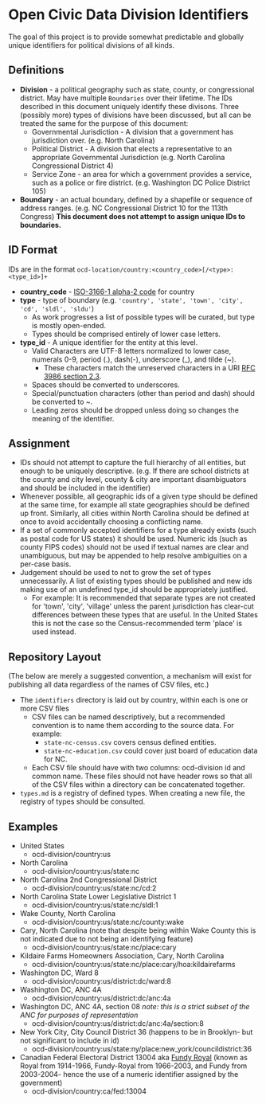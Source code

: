 # Open Civic Data Division Identifiers

The goal of this project is to provide somewhat predictable and globally unique identifiers for political divisions of all kinds.

## Definitions

* **Division** - a political geography such as state, county, or congressional district.  May have multiple `Boundaries` over their lifetime.  The IDs described in this document uniquely identify these divisons.  Three (possibly more) types of divisions have been discussed, but all can be treated the same for the purpose of this document:
   * Governmental Jurisdiction - A division that a government has jurisdiction over. (e.g. North Carolina)
   * Political District - A division that elects a representative to an appropriate Governmental Jurisdiction (e.g. North Carolina Congressional District 4)
   * Service Zone - an area for which a government provides a service, such as a police or fire district.  (e.g. Washington DC Police District 105) 
* **Boundary** - an actual boundary, defined by a shapefile or sequence of address ranges.  (e.g. NC Congressional District 10 for the 113th Congress)  **This document does not attempt to assign unique IDs to boundaries.**

## ID Format

IDs are in the format `ocd-location/country:<country_code>[/<type>:<type_id>]+`

* **country_code** - [ISO-3166-1 alpha-2 code](http://en.wikipedia.org/wiki/ISO_3166-1_alpha-2) for country
* **type** - type of boundary (e.g. `'country', 'state', 'town', 'city', 'cd', 'sldl', 'sldu'`)  
  * As work progresses a list of possible types will be curated, but type is mostly open-ended.
  * Types should be comprised entirely of lower case letters.
* **type_id** - A unique identifier for the entity at this level.  
  * Valid Characters are UTF-8 letters normalized to lower case, numerals 0-9, period (.), dash(-), underscore (\_), and tilde (~).
      * These characters match the unreserved characters in a URI [RFC 3986 section 2.3](http://www.rfc-editor.org/rfc/rfc3986.txt).
  * Spaces should be converted to underscores.
  * Special/punctuation characters (other than period and dash) should be converted to ~.
  * Leading zeros should be dropped unless doing so changes the meaning of the identifier.


## Assignment

* IDs should not attempt to capture the full hierarchy of all entities, but enough to be uniquely descriptive.  (e.g. If there are school districts at the county and city level, county & city are important disambiguators and should be included in the identifier)
* Whenever possible, all geographic ids of a given type should be defined at the same time, for example all state geographies should be defined up front.  Similarly, all cities within North Carolina should be defined at once to avoid accidentally choosing a conflicting name.
* If a set of commonly accepted identifiers for a type already exists (such as postal code for US states) it should be used.  Numeric ids (such as county FIPS codes) should not be used if textual names are clear and unambiguous, but may be appended to help resolve ambiguities on a per-case basis.
* Judgement should be used to not to grow the set of types unnecessarily.  A list of existing types should be published and new ids making use of an undefined type_id should be appropriately justified.
    * For example: It is recommended that separate types are not created for 'town', 'city', 'village' unless the parent jurisdiction has clear-cut differences between these types that are useful.  In the United States this is not the case so the Census-recommended term 'place' is used instead.


## Repository Layout

(The below are merely a suggested convention, a mechanism will exist for publishing all data regardless of the names of CSV files, etc.)

* The `identifiers` directory is laid out by country, within each is one or more CSV files
    * CSV files can be named descriptively, but a recommended convention is to name them according to the source data.  For example:
        * `state-nc-census.csv` covers census defined entities.
        * `state-nc-education.csv` could cover just board of education data for NC.
    * Each CSV file should have with two columns: ocd-division id and common name.  These files should not have header rows so that all of the CSV files within a directory can be concatenated together.
* ``types.md`` is a registry of defined types.  When creating a new file, the registry of types should be consulted.

## Examples

* United States
  * ocd-division/country:us
* North Carolina
  * ocd-division/country:us/state:nc
* North Carolina 2nd Congressional District
  * ocd-division/country:us/state:nc/cd:2
* North Carolina State Lower Legislative District 1 
  * ocd-division/country:us/state:nc/sldl:1
* Wake County, North Carolina
  * ocd-division/country:us/state:nc/county:wake
* Cary, North Carolina  (note that despite being within Wake County this is not indicated due to not being an identifying feature)
  * ocd-division/country:us/state:nc/place:cary
* Kildaire Farms Homeowners Association, Cary, North Carolina 
  * ocd-division/country:us/state:nc/place:cary/hoa:kildairefarms
* Washington DC, Ward 8
  * ocd-division/country:us/district:dc/ward:8 
* Washington DC, ANC 4A
  * ocd-division/country:us/district:dc/anc:4a
* Washington DC, ANC 4A, section 08  _note: this is a strict subset of the ANC for purposes of representation_
  * ocd-division/country:us/district:dc/anc:4a/section:8
* New York City, City Council District 36 (happens to be in Brooklyn- but not significant to include in id)
  * ocd-division/country:us/state:ny/place:new_york/councildistrict:36
* Canadian Federal Electoral District 13004 aka [Fundy Royal](http://en.wikipedia.org/wiki/Fundy_Royal) (known as Royal from 1914-1966, Fundy-Royal from 1966-2003, and Fundy from 2003-2004- hence the use of a numeric identifier assigned by the government)
  * ocd-division/country:ca/fed:13004

